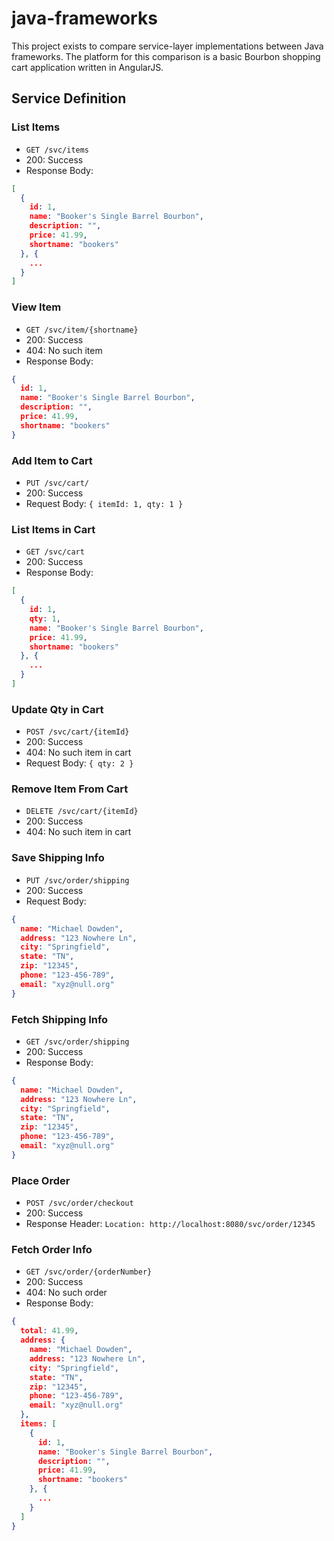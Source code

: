 # java-frameworks
This project exists to compare service-layer implementations between Java frameworks. The platform for this comparison is a basic Bourbon shopping cart application written in AngularJS.


## Service Definition

### List Items
* `GET /svc/items`
* 200: Success
* Response Body:
```json
[
  {
    id: 1,
    name: "Booker's Single Barrel Bourbon",
    description: "",
    price: 41.99,
    shortname: "bookers"
  }, {
    ...
  }
]
```

### View Item
* `GET /svc/item/{shortname}`
* 200: Success
* 404: No such item
* Response Body:
```json
{
  id: 1,
  name: "Booker's Single Barrel Bourbon",
  description: "",
  price: 41.99,
  shortname: "bookers"
}
```

### Add Item to Cart
* `PUT /svc/cart/`
* 200: Success
* Request Body: `{ itemId: 1, qty: 1 }`

### List Items in Cart
* `GET /svc/cart`
* 200: Success
* Response Body:
```json
[
  {
    id: 1,
    qty: 1,
    name: "Booker's Single Barrel Bourbon",
    price: 41.99,
    shortname: "bookers"
  }, {
    ...
  }
]
```

### Update Qty in Cart
* `POST /svc/cart/{itemId}`
* 200: Success
* 404: No such item in cart
* Request Body: `{ qty: 2 }`

### Remove Item From Cart
* `DELETE /svc/cart/{itemId}`
* 200: Success
* 404: No such item in cart

### Save Shipping Info
* `PUT /svc/order/shipping`
* 200: Success
* Request Body:
```json
{
  name: "Michael Dowden",
  address: "123 Nowhere Ln",
  city: "Springfield",
  state: "TN",
  zip: "12345",
  phone: "123-456-789",
  email: "xyz@null.org"
}
```

### Fetch Shipping Info
* `GET /svc/order/shipping`
* 200: Success
* Response Body:
```json
{
  name: "Michael Dowden",
  address: "123 Nowhere Ln",
  city: "Springfield",
  state: "TN",
  zip: "12345",
  phone: "123-456-789",
  email: "xyz@null.org"
}
```

### Place Order
* `POST /svc/order/checkout`
* 200: Success
* Response Header: `Location: http://localhost:8080/svc/order/12345`

### Fetch Order Info
* `GET /svc/order/{orderNumber}`
* 200: Success
* 404: No such order
* Response Body:
```json
{
  total: 41.99,
  address: {
    name: "Michael Dowden",
    address: "123 Nowhere Ln",
    city: "Springfield",
    state: "TN",
    zip: "12345",
    phone: "123-456-789",
    email: "xyz@null.org"
  },
  items: [
    {
      id: 1,
      name: "Booker's Single Barrel Bourbon",
      description: "",
      price: 41.99,
      shortname: "bookers"
    }, {
      ...
    }
  ]
}
```
